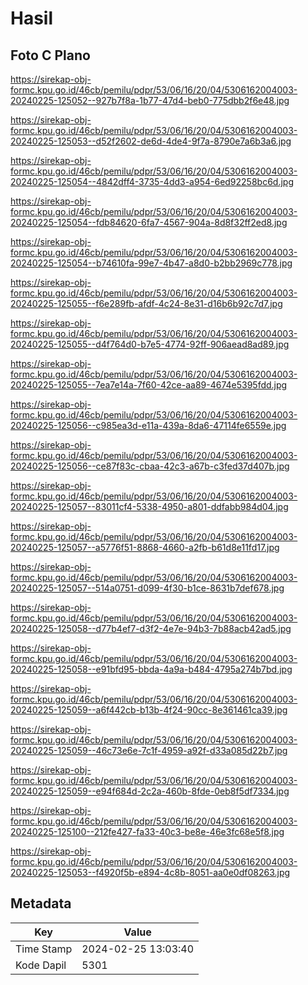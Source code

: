 # Hasil

## Foto C Plano

https://sirekap-obj-formc.kpu.go.id/46cb/pemilu/pdpr/53/06/16/20/04/5306162004003-20240225-125052--927b7f8a-1b77-47d4-beb0-775dbb2f6e48.jpg

https://sirekap-obj-formc.kpu.go.id/46cb/pemilu/pdpr/53/06/16/20/04/5306162004003-20240225-125053--d52f2602-de6d-4de4-9f7a-8790e7a6b3a6.jpg

https://sirekap-obj-formc.kpu.go.id/46cb/pemilu/pdpr/53/06/16/20/04/5306162004003-20240225-125054--4842dff4-3735-4dd3-a954-6ed92258bc6d.jpg

https://sirekap-obj-formc.kpu.go.id/46cb/pemilu/pdpr/53/06/16/20/04/5306162004003-20240225-125054--fdb84620-6fa7-4567-904a-8d8f32ff2ed8.jpg

https://sirekap-obj-formc.kpu.go.id/46cb/pemilu/pdpr/53/06/16/20/04/5306162004003-20240225-125054--b74610fa-99e7-4b47-a8d0-b2bb2969c778.jpg

https://sirekap-obj-formc.kpu.go.id/46cb/pemilu/pdpr/53/06/16/20/04/5306162004003-20240225-125055--f6e289fb-afdf-4c24-8e31-d16b6b92c7d7.jpg

https://sirekap-obj-formc.kpu.go.id/46cb/pemilu/pdpr/53/06/16/20/04/5306162004003-20240225-125055--d4f764d0-b7e5-4774-92ff-906aead8ad89.jpg

https://sirekap-obj-formc.kpu.go.id/46cb/pemilu/pdpr/53/06/16/20/04/5306162004003-20240225-125055--7ea7e14a-7f60-42ce-aa89-4674e5395fdd.jpg

https://sirekap-obj-formc.kpu.go.id/46cb/pemilu/pdpr/53/06/16/20/04/5306162004003-20240225-125056--c985ea3d-e11a-439a-8da6-47114fe6559e.jpg

https://sirekap-obj-formc.kpu.go.id/46cb/pemilu/pdpr/53/06/16/20/04/5306162004003-20240225-125056--ce87f83c-cbaa-42c3-a67b-c3fed37d407b.jpg

https://sirekap-obj-formc.kpu.go.id/46cb/pemilu/pdpr/53/06/16/20/04/5306162004003-20240225-125057--83011cf4-5338-4950-a801-ddfabb984d04.jpg

https://sirekap-obj-formc.kpu.go.id/46cb/pemilu/pdpr/53/06/16/20/04/5306162004003-20240225-125057--a5776f51-8868-4660-a2fb-b61d8e11fd17.jpg

https://sirekap-obj-formc.kpu.go.id/46cb/pemilu/pdpr/53/06/16/20/04/5306162004003-20240225-125057--514a0751-d099-4f30-b1ce-8631b7def678.jpg

https://sirekap-obj-formc.kpu.go.id/46cb/pemilu/pdpr/53/06/16/20/04/5306162004003-20240225-125058--d77b4ef7-d3f2-4e7e-94b3-7b88acb42ad5.jpg

https://sirekap-obj-formc.kpu.go.id/46cb/pemilu/pdpr/53/06/16/20/04/5306162004003-20240225-125058--e91bfd95-bbda-4a9a-b484-4795a274b7bd.jpg

https://sirekap-obj-formc.kpu.go.id/46cb/pemilu/pdpr/53/06/16/20/04/5306162004003-20240225-125059--a6f442cb-b13b-4f24-90cc-8e361461ca39.jpg

https://sirekap-obj-formc.kpu.go.id/46cb/pemilu/pdpr/53/06/16/20/04/5306162004003-20240225-125059--46c73e6e-7c1f-4959-a92f-d33a085d22b7.jpg

https://sirekap-obj-formc.kpu.go.id/46cb/pemilu/pdpr/53/06/16/20/04/5306162004003-20240225-125059--e94f684d-2c2a-460b-8fde-0eb8f5df7334.jpg

https://sirekap-obj-formc.kpu.go.id/46cb/pemilu/pdpr/53/06/16/20/04/5306162004003-20240225-125100--212fe427-fa33-40c3-be8e-46e3fc68e5f8.jpg

https://sirekap-obj-formc.kpu.go.id/46cb/pemilu/pdpr/53/06/16/20/04/5306162004003-20240225-125053--f4920f5b-e894-4c8b-8051-aa0e0df08263.jpg


## Metadata

| Key        | Value               |
| ---------- | ------------------- |
| Time Stamp | 2024-02-25 13:03:40 |
| Kode Dapil | 5301                |



